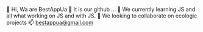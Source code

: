 👋 Hi, Wa are BestAppUa
👀 It is our github ...
🌱 We currently learning JS and all what working on JS and with JS.
💞️ We looking to collaborate on ecologic projects
📫 bestappua@gmail.com 
